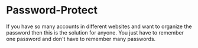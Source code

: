 Password-Protect
================

If you have so many accounts in different websites and want to organize the password then this is the solution for anyone. You just have to remember one password and don't have to remember many passwords. 
